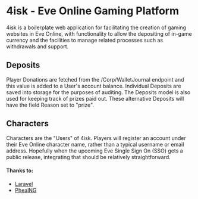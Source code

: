 # 4isk - Eve Online Gaming Platform
4isk is a boilerplate web application for facilitating the creation of gaming websites in Eve Online, with
functionality to allow the depositing of in-game currency and the facilities to manage related processes such as
withdrawals and support.

## Deposits
Player Donations are fetched from the /Corp/WalletJournal endpoint and this value is added to a User's account balance.
Individual Deposits are saved into storage for the purposes of auditing. The Deposits model is also used for keeping
track of prizes paid out. These alternative Deposits will have the field Reason set to "prize".

## Characters
Characters are the "Users" of 4isk. Players will register an account under their Eve Online character name, rather than
a typical username or email address. Hopefully when the upcoming Eve Single Sign On (SSO) gets a public release,
integrating that should be relatively straightforward.

#### Thanks to:
- [Laravel](http://laravel.com/)
- [PhealNG](https://github.com/3rdpartyeve/phealng)